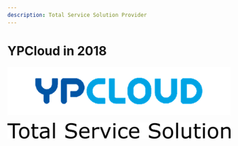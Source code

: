 ```yaml
---
description: Total Service Solution Provider
---
```


# YPCloud in 2018



![](.gitbook/assets/ypcloud_460x100.png)

![](.gitbook/assets/tss_text.png)



